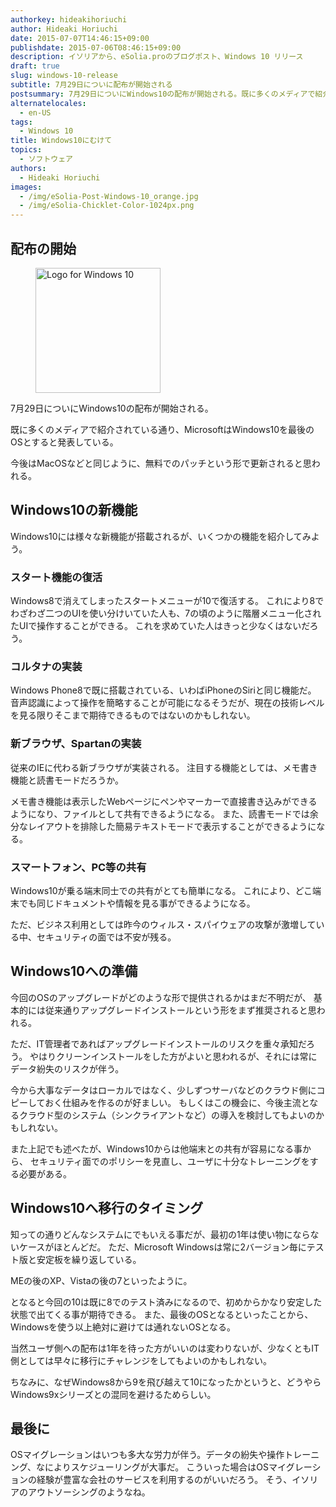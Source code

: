 ```yaml
---
authorkey: hideakihoriuchi
author: Hideaki Horiuchi
date: 2015-07-07T14:46:15+09:00
publishdate: 2015-07-06T08:46:15+09:00
description: イソリアから、eSolia.proのブログポスト、Windows 10 リリース
draft: true
slug: windows-10-release
subtitle: 7月29日についに配布が開始される
postsummary: 7月29日についにWindows10の配布が開始される。既に多くのメディアで紹介されている通り、MicrosoftはWindows10を最後のOSとすると発表している。今後はMacOSなどと同じように、無料でのパッチという形で更新されると思われる。
alternatelocales:
  - en-US
tags:
  - Windows 10
title: Windows10にむけて
topics:
  - ソフトウェア
authors:
  - Hideaki Horiuchi
images:
  - /img/eSolia-Post-Windows-10_orange.jpg
  - /img/eSolia-Chicklet-Color-1024px.png
---
```


## 配布の開始

<figure class="image-container">
<img class="materialboxed right responsive-img z-depth-1" width="200" data-caption="Windows 10 Logo" alt="Logo for Windows 10" src="/img/eSolia-Post-Windows-10_orange.jpg" >
</figure>

7月29日についにWindows10の配布が開始される。　　

既に多くのメディアで紹介されている通り、MicrosoftはWindows10を最後のOSとすると発表している。

今後はMacOSなどと同じように、無料でのパッチという形で更新されると思われる。

## Windows10の新機能

Windows10には様々な新機能が搭載されるが、いくつかの機能を紹介してみよう。

### スタート機能の復活

Windows8で消えてしまったスタートメニューが10で復活する。
これにより8でわざわざ二つのUIを使い分けいていた人も、7の頃のように階層メニュー化されたUIで操作することができる。
これを求めていた人はきっと少なくはないだろう。

### コルタナの実装

Windows Phone8で既に搭載されている、いわばiPhoneのSiriと同じ機能だ。
音声認識によって操作を簡略することが可能になるそうだが、現在の技術レベルを見る限りそこまで期待できるものではないのかもしれない。

### 新ブラウザ、Spartanの実装

従来のIEに代わる新ブラウザが実装される。
注目する機能としては、メモ書き機能と読書モードだろうか。

メモ書き機能は表示したWebページにペンやマーカーで直接書き込みができるようになり、ファイルとして共有できるようになる。
また、読書モードでは余分なレイアウトを排除した簡易テキストモードで表示することができるようになる。

### スマートフォン、PC等の共有

Windows10が乗る端末同士での共有がとても簡単になる。
これにより、どこ端末でも同じドキュメントや情報を見る事ができるようになる。

ただ、ビジネス利用としては昨今のウィルス・スパイウェアの攻撃が激増している中、セキュリティの面では不安が残る。

## Windows10への準備

今回のOSのアップグレードがどのような形で提供されるかはまだ不明だが、
基本的には従来通りアップグレードインストールという形をまず推奨されると思われる。

ただ、IT管理者であればアップグレードインストールのリスクを重々承知だろう。
やはりクリーンインストールをした方がよいと思われるが、それには常にデータ紛失のリスクが伴う。

今から大事なデータはローカルではなく、少しずつサーバなどのクラウド側にコピーしておく仕組みを作るのが好ましい。
もしくはこの機会に、今後主流となるクラウド型のシステム（シンクライアントなど）の導入を検討してもよいのかもしれない。

また上記でも述べたが、Windows10からは他端末との共有が容易になる事から、
セキュリティ面でのポリシーを見直し、ユーザに十分なトレーニングをする必要がある。

## Windows10へ移行のタイミング

知っての通りどんなシステムにでもいえる事だが、最初の1年は使い物にならないケースがほとんどだ。
ただ、Microsoft Windowsは常に2バージョン毎にテスト版と安定板を繰り返している。

MEの後のXP、Vistaの後の7といったように。

となると今回の10は既に8でのテスト済みになるので、初めからかなり安定した状態で出てくる事が期待できる。
また、最後のOSとなるといったことから、Windowsを使う以上絶対に避けては通れないOSとなる。

当然ユーザ側への配布は1年を待った方がいいのは変わりないが、少なくともIT側としては早々に移行にチャレンジをしてもよいのかもしれない。

ちなみに、なぜWindows8から9を飛び越えて10になったかというと、どうやらWindows9xシリーズとの混同を避けるためらしい。

## 最後に

OSマイグレーションはいつも多大な労力が伴う。データの紛失や操作トレーニング、なによりスケジューリングが大事だ。
こういった場合はOSマイグレーションの経験が豊富な会社のサービスを利用するのがいいだろう。
そう、イソリアのアウトソーシングのようなね。
